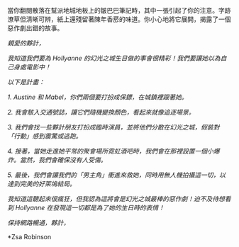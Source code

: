 當你翻閱散落在幫派地城地板上的皺巴巴筆記時，其中一張引起了你的注意。字跡潦草但清晰可辨，紙上還殘留著陳年香菸的味道。你小心地將它展開，揭露了一個惡作劇出錯的故事。

_親愛的夥計，_

_我知道我們要為 Hollyanne 的幻光之城生日做的事會很精彩！我們要讓她以為自己身處電影中！_

_以下是計畫：_

_1. Austine 和 Mabel，你們兩個要打扮成保鏢，在城鎮裡跟著她。_

_2. 我會駭入交通號誌，讓它們隨機變換顏色，看起來就像追逐場景。_

_3. 我們會找一些夥計朋友打扮成臨時演員，並將他們分散在幻光之城，假裝對「行動」感到震驚或逃跑。_

_4. 接著，當她走進她平常的聚會場所霓虹酒吧時，我們會在那裡設置一個小爆炸。當然，我們會確保沒有人受傷。_

_5. 最後，我們會讓我們的「男主角」衝進來救她，同時用無人機拍攝這一切，以達到完美的好萊塢結局。_

_我知道這聽起來很瘋狂，但我認為這將會是幻光之城最棒的惡作劇！迫不及待想看到 Hollyanne 在發現這一切都是為了她的生日時的表情！_

_保持網路暢通，夥計，_

\*Zsa Robinson
